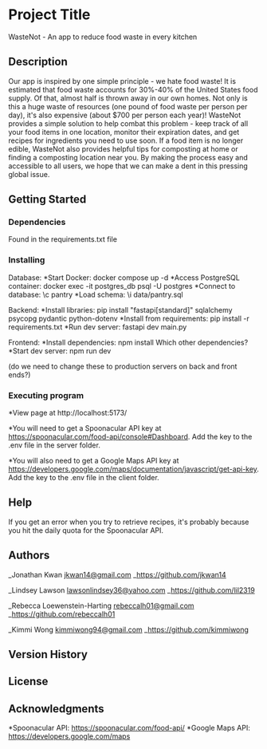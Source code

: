 # Project Title

WasteNot - An app to reduce food waste in every kitchen

## Description

Our app is inspired by one simple principle - we hate food waste! It is estimated that food waste accounts for 30%-40% of the United States food supply. Of that, almost half is thrown away in our own homes. Not only is this a huge waste of resources (one pound of food waste per person per day), it's also expensive (about $700 per person each year)! WasteNot provides a simple solution to help combat this problem - keep track of all your food items in one location, monitor their expiration dates, and get recipes for ingredients you need to use soon. If a food item is no longer edible, WasteNot also provides helpful tips for composting at home or finding a composting location near you. By making the process easy and accessible to all users, we hope that we can make a dent in this pressing global issue.

## Getting Started

### Dependencies

Found in the requirements.txt file

### Installing

Database:
*Start Docker: docker compose up -d
*Access PostgreSQL container: docker exec -it postgres_db psql -U postgres
*Connect to database: \c pantry
*Load schema: \i data/pantry.sql

Backend:
*Install libraries: pip install "fastapi[standard]" sqlalchemy psycopg pydantic python-dotenv
*Install from requirements: pip install -r requirements.txt
\*Run dev server: fastapi dev main.py

Frontend:
*Install dependencies: npm install
Which other dependencies?
*Start dev server: npm run dev

(do we need to change these to production servers on back and front ends?)

### Executing program

\*View page at http://localhost:5173/

\*You will need to get a Spoonacular API key at https://spoonacular.com/food-api/console#Dashboard. Add the key to the .env file in the server folder.

\*You will also need to get a Google Maps API key at https://developers.google.com/maps/documentation/javascript/get-api-key. Add the key to the .env file in the client folder.

## Help

If you get an error when you try to retrieve recipes, it's probably because you hit the daily quota for the Spoonacular API.

## Authors

_Jonathan Kwan
jkwan14@gmail.com
_https://github.com/jkwan14

_Lindsey Lawson
lawsonlindsey36@yahoo.com
_https://github.com/lil2319

_Rebecca Loewenstein-Harting
rebeccalh01@gmail.com
_https://github.com/rebeccalh01

_Kimmi Wong
kimmiwong94@gmail.com
_https://github.com/kimmiwong

## Version History

## License

## Acknowledgments

*Spoonacular API: https://spoonacular.com/food-api/
*Google Maps API: https://developers.google.com/maps
